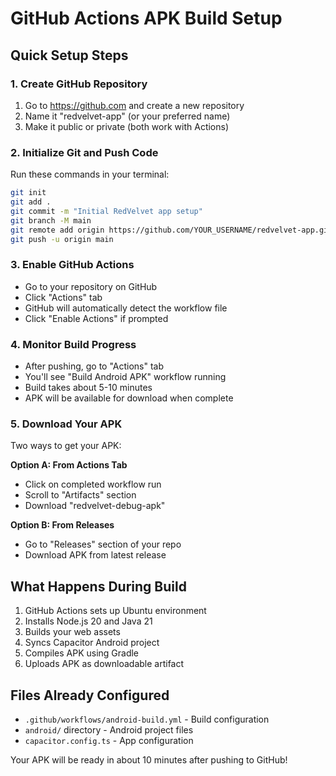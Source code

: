 # GitHub Actions APK Build Setup

## Quick Setup Steps

### 1. Create GitHub Repository
1. Go to https://github.com and create a new repository
2. Name it "redvelvet-app" (or your preferred name)
3. Make it public or private (both work with Actions)

### 2. Initialize Git and Push Code
Run these commands in your terminal:

```bash
git init
git add .
git commit -m "Initial RedVelvet app setup"
git branch -M main
git remote add origin https://github.com/YOUR_USERNAME/redvelvet-app.git
git push -u origin main
```

### 3. Enable GitHub Actions
- Go to your repository on GitHub
- Click "Actions" tab
- GitHub will automatically detect the workflow file
- Click "Enable Actions" if prompted

### 4. Monitor Build Progress
- After pushing, go to "Actions" tab
- You'll see "Build Android APK" workflow running
- Build takes about 5-10 minutes
- APK will be available for download when complete

### 5. Download Your APK
Two ways to get your APK:

**Option A: From Actions Tab**
- Click on completed workflow run
- Scroll to "Artifacts" section
- Download "redvelvet-debug-apk"

**Option B: From Releases**
- Go to "Releases" section of your repo
- Download APK from latest release

## What Happens During Build
1. GitHub Actions sets up Ubuntu environment
2. Installs Node.js 20 and Java 21
3. Builds your web assets
4. Syncs Capacitor Android project
5. Compiles APK using Gradle
6. Uploads APK as downloadable artifact

## Files Already Configured
- `.github/workflows/android-build.yml` - Build configuration
- `android/` directory - Android project files
- `capacitor.config.ts` - App configuration

Your APK will be ready in about 10 minutes after pushing to GitHub!